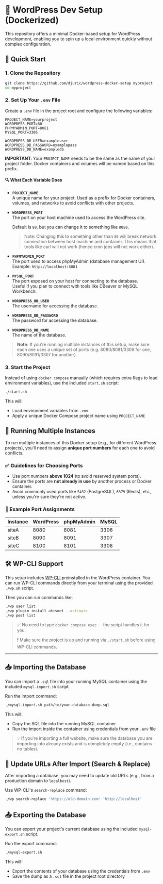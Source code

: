 # 🧱 WordPress Dev Setup (Dockerized)

This repository offers a minimal Docker-based setup for WordPress development, enabling you to spin up a local environment quickly without complex configuration.

## 🚀 Quick Start

### 1. Clone the Repository

```bash
git clone https://github.com/djuric/wordpress-docker-setup myproject
cd myproject
```

### 2. Set Up Your `.env` File

Create a `.env` file in the project root and configure the following variables:

```env
PROJECT_NAME=yourproject
WORDPRESS_PORT=80
PHPMYADMIN_PORT=8081
MYSQL_PORT=3306

WORDPRESS_DB_USER=exampleuser
WORDPRESS_DB_PASSWORD=examplepass
WORDPRESS_DB_NAME=exampledb
```

**IMPORTANT**: Your `PROJECT_NAME` needs to be the same as the name of your project folder. Docker containers and volumes will be named based on this prefix.

#### 🔍 What Each Variable Does

- **`PROJECT_NAME`**  
  A unique name for your project. Used as a prefix for Docker containers, volumes, and networks to avoid conflicts with other projects.

- **`WORDPRESS_PORT`**  
  The port on your host machine used to access the WordPress site.

  Default is `80`, but you can change it to something like `8080`.

  > Note: Changing this to something other than `80` will break network connection between host machine and container. This means that tools like curl will not work (hence cron jobs will not work either).

- **`PHPMYADMIN_PORT`**  
  The port used to access phpMyAdmin (database management UI).  
  Example: `http://localhost:8081`

- **`MYSQL_PORT`**  
  The port exposed on your host for connecting to the database.  
  Useful if you plan to connect with tools like DBeaver or MySQL Workbench.

- **`WORDPRESS_DB_USER`**  
  The username for accessing the database.

- **`WORDPRESS_DB_PASSWORD`**  
  The password for accessing the database.

- **`WORDPRESS_DB_NAME`**  
  The name of the database.

> **Note:** If you're running multiple instances of this setup, make sure each one uses a unique set of ports (e.g. 8080/8081/3306 for one, 8090/8091/3307 for another).

### 3. Start the Project

Instead of using `docker compose` manually (which requires extra flags to load environment variables), use the included `start.sh` script:

```bash
./start.sh
```

This will:

- Load environment variables from `.env`
- Apply a unique Docker Compose project name using `PROJECT_NAME`

## 🔀 Running Multiple Instances

To run multiple instances of this Docker setup (e.g., for different WordPress projects), you'll need to assign **unique port numbers** for each one to avoid conflicts.

### ✅ Guidelines for Choosing Ports

- Use port numbers **above 1024** (to avoid reserved system ports).
- Ensure the ports are **not already in use** by another process or Docker container.
- Avoid commonly used ports like `5432` (PostgreSQL), `6379` (Redis), etc., unless you're sure they're not active.

### 🧩 Example Port Assignments

| Instance | WordPress | phpMyAdmin | MySQL |
| -------- | --------- | ---------- | ----- |
| siteA    | 8080      | 8081       | 3306  |
| siteB    | 8090      | 8091       | 3307  |
| siteC    | 8100      | 8101       | 3308  |

## 🛠 WP-CLI Support

This setup includes [WP-CLI](https://wp-cli.org/) preinstalled in the WordPress container. You can run WP-CLI commands directly from your terminal using the provided `./wp.sh` script.

Then you can run commands like:

```bash
./wp user list
./wp plugin install akismet --activate
./wp post list
```

> ✅ No need to type `docker compose exec` — the script handles it for you.
>
> ❗ Make sure the project is up and running via `./start.sh` before using WP-CLI commands.

---

## 📥 Importing the Database

You can import a `.sql` file into your running MySQL container using the included `mysql-import.sh` script.

Run the import command:

```bash
./mysql-import.sh path/to/your-database-dump.sql
```

This will:

- Copy the SQL file into the running MySQL container
- Run the import inside the container using credentials from your `.env` file

> 💡 If you're importing a full website, make sure the database you are importing into already exists and is completely empty (i.e., contains no tables).

## 🔄 Update URLs After Import (Search & Replace)

After importing a database, you may need to update old URLs (e.g., from a production domain to `localhost`).

Use WP-CLI's `search-replace` command:

```bash
./wp search-replace 'https://old-domain.com' 'http://localhost'
```

## 📤 Exporting the Database

You can export your project's current database using the included `mysql-export.sh` script.

Run the export command:

```bash
./mysql-export.sh
```

This will:

- Export the contents of your database using the credentials from `.env`
- Save the dump as a `.sql` file in the project root directory
